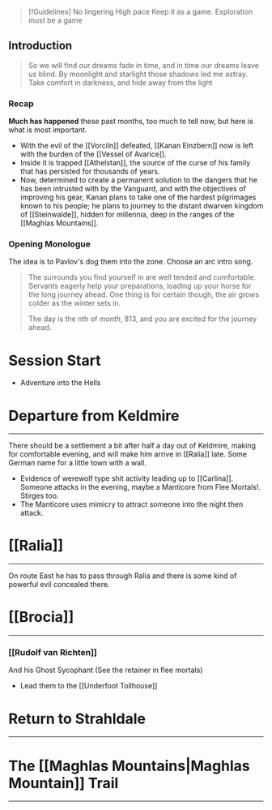>[!Guidelines]
>No lingering
>High pace
>Keep it as a game. Exploration must be a game

## Introduction
> So we will find our dreams fade in time, and in time our dreams leave us blind. By moonlight and starlight those shadows led me astray. Take comfort in darkness, and hide away from the light

### Recap
**Much has happened** these past months, too much to tell now, but here is what is most important.
- With the evil of the [[Vorciln]] defeated, [[Kanan Einzbern]] now is left with the burden of the [[Vessel of Avarice]]. 
- Inside it is trapped [[Athelstan]], the source of the curse of his family that has persisted for thousands of years.
- Now, determined to create a permanent solution to the dangers that he has been intrusted with by the Vanguard, and with the objectives of improving his gear, Kanan plans to take one of the hardest pilgrimages known to his people; he plans to journey to the distant dwarven kingdom of [[Steinwalde]], hidden for millennia, deep in the ranges of the [[Maghlas Mountains]].

### Opening Monologue
The idea is to Pavlov's dog them into the zone. Choose an arc intro song.

> The surrounds you find yourself in are well tended and comfortable. Servants eagerly help your preparations, loading up your horse for the long journey ahead. One thing is for certain though, the air grows colder as the winter sets in.
> 
> The day is the nth of *month*, 813, and you are excited for the journey ahead.

# Session Start

- Adventure into the Hells

# Departure from Keldmire
---
There should be a settlement a bit after half a day out of Keldmire, making for comfortable evening, and will make him arrive in [[Ralia]] late. Some German name for a little town with a wall.

- Evidence of werewolf type shit activity leading up to [[Carlina]]. Someone attacks in the evening, maybe a Manticore from Flee Mortals!. Stirges too.
- The Manticore uses mimicry to attract someone into the night then attack.

# [[Ralia]]
---
On route East he has to pass through Ralia and there is some kind of powerful evil concealed there.

# [[Brocia]]
---
### [[Rudolf van Richten]]
And his Ghost Sycophant (See the retainer in flee mortals)

- Lead them to the [[Underfoot Tollhouse]]


# Return to Strahldale
---

# The [[Maghlas Mountains|Maghlas Mountain]] Trail
---

